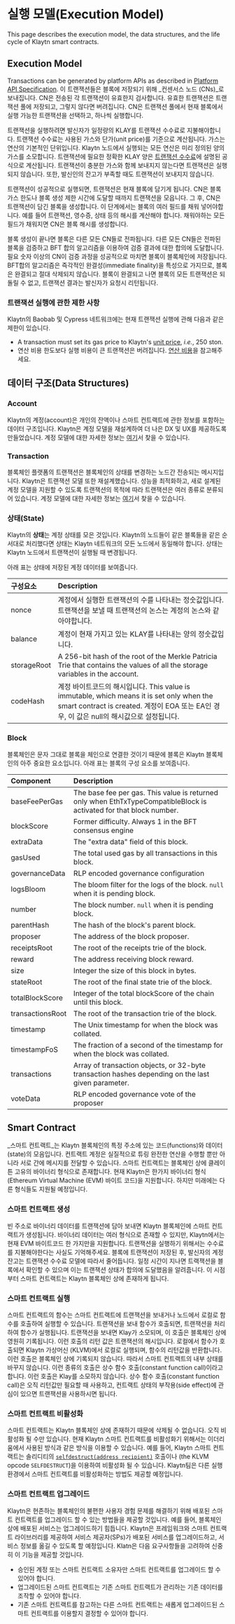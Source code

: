 # 실행 모델(Execution Model)<a id="execution-model"></a>

This page describes the execution model, the data structures, and the life cycle of Klaytn smart contracts.

## Execution Model <a id="execution-model"></a>

Transactions can be generated by platform APIs as described in [Platform API Specification](../../../dapp/json-rpc/api-references/README.md). 이 트랜잭션들은 블록에 저장되기 위해 _컨센서스 노드 \(CNs\)_로 보내집니다. CN은 전송된 각 트랜잭션이 유효한지 검사합니다. 유효한 트랜잭션은 트랜잭션 풀에 저장되고, 그렇지 않다면 버려집니다. CN은 트랜잭션 풀에서 현재 블록에서 실행 가능한 트랜잭션을 선택하고, 하나씩 실행합니다.

트랜잭션을 실행하려면 발신자가 일정량의 KLAY를 트랜잭션 수수료로 지불해야합니다. 트랜잭션 수수료는 사용된 가스와 단가(unit price)를 기준으로 계산됩니다. 가스는 연산의 기본적인 단위입니다. Klaytn 노드에서 실행되는 모든 연산은 미리 정의된 양의 가스를 소모합니다. 트랜잭션에 필요한 정확한 KLAY 양은 [트랜잭션 수수료](../transaction-fees/transaction-fees.md)에 설명된 공식으로 계산됩니다. 트랜잭션이 충분한 가스와 함께 보내지지 않는다면 트랜잭션은 실행되지 않습니다. 또한, 발신인의 잔고가 부족할 때도 트랜잭션이 보내지지 않습니다.

트랜잭션이 성공적으로 실행되면, 트랜잭션은 현재 블록에 담기게 됩니다. CN은 블록 가스 한도나 블록 생성 제한 시간에 도달할 때까지 트랜잭션을 모읍니다. 그 후, CN은 트랜잭션이 담긴 블록을 생성합니다. 이 단계에서는 블록의 여러 필드를 채워 넣어야합니다. 예를 들어 트랜잭션, 영수증, 상태 등의 해시를 계산해야 합니다. 채워야하는 모든 필드가 채워지면 CN은 블록 해시를 생성합니다.

블록 생성이 끝나면 블록은 다른 모든 CN들로 전파됩니다. 다른 모든 CN들은 전파된 블록을 검증하고 BFT 합의 알고리즘을 이용하여 검증 결과에 대한 합의에 도달합니다. 필요 숫자 이상의 CN이 검증 과정을 성공적으로 마치면 블록이 블록체인에 저장됩니다. BFT합의 알고리즘은 즉각적인 완결성(immediate finality)을 특성으로 가지므로, 블록은 완결되고 절대 삭제되지 않습니다. 블록이 완결되고 나면 블록의 모든 트랜잭션은 되돌릴 수 없고, 트랜잭션 결과는 발신자가 요청시 리턴됩니다.

### 트랜잭션 실행에 관한 제한 사항 <a id="restrictions-on-transaction-execution"></a>

Klaytn의 Baobab 및 Cypress 네트워크에는 현재 트랜잭션 실행에 관해 다음과 같은 제한이 있습니다.

* A transaction must set its gas price to Klaytn's [unit price](../klaytn-native-coin-klay.md/#units-of-klay), _i.e._, 250 ston.
* 연산 비용 한도보다 실행 비용이 큰 트랜잭션은 버려집니다. [연산 비용](computation-cost/computation-cost.md)을 참고해주세요.

## 데이터 구조(Data Structures)<a id="data-structures"></a>

### Account <a id="account"></a>

Klaytn의 계정(account)은 개인의 잔액이나 스마트 컨트랙트에 관한 정보를 포함하는 데이터 구조입니다. Klaytn은 계정 모델을 재설계하여 더 나은 DX 및 UX를 제공하도록 만들었습니다. 계정 모델에 대한 자세한 정보는 [여기](../accounts.md)서 찾을 수 있습니다.

### Transaction <a id="transaction"></a>

블록체인 플랫폼의 트랜잭션은 블록체인의 상태를 변경하는 노드간 전송되는 메시지입니다. Klaytn은 트랜잭션 모델 또한 재설계했습니다. 성능을 최적화하고, 새로 설계된 계정 모델을 지원할 수 있도록 트랜잭션의 목적에 따라 트랜잭션은 여러 종류로 분류되어 있습니다. 계정 모델에 대한 자세한 정보는 [여기](../transactions/)서 찾을 수 있습니다.

### 상태(State)<a id="state"></a>

Klaytn의 **상태**는 계정 상태를 모은 것입니다. Klaytn의 노드들이 같은 블록들을 같은 순서대로 처리했다면 상태는 Klaytn 네트워크의 모든 노드에서 동일해야 합니다. 상태는 Klaytn 노드에서 트랜잭션이 실행될 때 변경됩니다.

아래 표는 상태에 저장된 계정 데이터를 보여줍니다.

| 구성요소        | Description                                                                                                                                           |
|:----------- |:----------------------------------------------------------------------------------------------------------------------------------------------------- |
| nonce       | 계정에서 실행한 트랜잭션의 수를 나타내는 정숫값입니다. 트랜잭션을 보낼 때 트랜잭션의 논스는 계정의 논스와 같아야합니다.                                                                                   |
| balance     | 계정이 현재 가지고 있는 KLAY를 나타내는 양의 정숫값입니다.                                                                                                                   |
| storageRoot | A 256-bit hash of the root of the Merkle Patricia Trie that contains the values of all the storage variables in the account.                          |
| codeHash    | 계정 바이트코드의 해시입니다.  This value is immutable, which means it is set only when the smart contract is created.  계정이 EOA 또는 EA인 경우, 이 값은 null의 해시값으로 설정됩니다. |

### Block <a id="block"></a>

블록체인은 문자 그대로 블록을 체인으로 연결한 것이기 때문에 블록은 Klaytn 블록체인의 아주 중요한 요소입니다. 아래 표는 블록의 구성 요소를 보여줍니다.

| Component        | Description                                                                                                         |
|:---------------- |:------------------------------------------------------------------------------------------------------------------- |
| baseFeePerGas    | The base fee per gas. This value is returned only when EthTxTypeCompatibleBlock is activated for that block number. |
| blockScore       | Former difficulty. Always 1 in the BFT consensus engine                                                             |
| extraData        | The "extra data" field of this block.                                                                               |
| gasUsed          | The total used gas by all transactions in this block.                                                               |
| governanceData   | RLP encoded governance configuration                                                                                |
| logsBloom        | The bloom filter for the logs of the block. `null` when it is pending block.                                        |
| number           | The block number. `null` when it is pending block.                                                                  |
| parentHash       | The hash of the block's parent block.                                                                               |
| proposer         | The address of the block proposer.                                                                                  |
| receiptsRoot     | The root of the receipts trie of the block.                                                                         |
| reward           | The address receiving block reward.                                                                                 |
| size             | Integer the size of this block in bytes.                                                                            |
| stateRoot        | The root of the final state trie of the block.                                                                      |
| totalBlockScore  | Integer of the total blockScore of the chain until this block.                                                      |
| transactionsRoot | The root of the transaction trie of the block.                                                                      |
| timestamp        | The Unix timestamp for when the block was collated.                                                                 |
| timestampFoS     | The fraction of a second of the timestamp for when the block was collated.                                          |
| transactions     | Array of transaction objects, or 32-byte transaction hashes depending on the last given parameter.                  |
| voteData         | RLP encoded governance vote of the proposer                                                                         |

## Smart Contract <a id="smart-contract"></a>

_스마트 컨트랙트_는 Klaytn 블록체인의 특정 주소에 있는 코드\(functions\)와 데이터 \(state\)의 모음입니다. 컨트랙트 계정은 실질적으로 튜링 완전한 연산을 수행할 뿐만 아니라 서로 간에 메시지를 전달할 수 있습니다. 스마트 컨트랙트는 블록체인 상에 클레이튼 고유의 바이너리 형식으로 존재합니다. 현재 Klaytn은 한가지 바이너리 형식(Ethereum Virtual Machine \(EVM\) 바이트 코드)을 지원합니다. 하지만 미래에는 다른 형식들도 지원될 예정입니다.

### 스마트 컨트랙트 생성 <a id="creating-smart-contracts"></a>

빈 주소로 바이너리 데이터를 트랜잭션에 담아 보내면 Klaytn 블록체인에 스마트 컨트랙트가 생성됩니다. 바이너리 데이터는 여러 형식으로 존재할 수 있지만, Klaytn에서는 현재 EVM 바이트코드 한 가지만을 지원합니다. 트랜잭션을 실행하기 위해서는 수수료를 지불해야한다는 사실도 기억해주세요. 블록에 트랜잭션이 저장된 후, 발신자의 계정 잔고는 트랜잭션 수수료 모델에 따라서 줄어듭니다. 일정 시간이 지나면 트랙잭션을 블록에서 확인할 수 있으며 이는 트랜잭션 상태가 합의에 도달했음을 알려줍니다. 이 시점부터 스마트 컨트랙트는 Klaytn 블록체인 상에 존재하게 됩니다.

### 스마트 컨트랙트 실행 <a id="executing-smart-contracts"></a>

스마트 컨트랙트의 함수는 스마트 컨트랙트에 트랜잭션을 보내거나 노드에서 로컬로 함수를 호출하여 실행할 수 있습니다. 트랜잭션을 보내 함수가 호출되면, 트랜잭션을 처리하여 함수가 실행됩니다. 트랜잭션을 보내면 Klay가 소모되며, 이 호출은 블록체인 상에 영원히 기록됩니다. 이런 호출의 리턴 값은 트랜잭션의 해시입니다. 로컬에서 함수가 호출되면 Klaytn 가상머신 \(KLVM\)에서 로컬로 실행되며, 함수의 리턴값을 반환합니다. 이런 호출은 블록체인 상에 기록되지 않습니다. 따라서 스마트 컨트랙트의 내부 상태를 바꾸지 않습니다. 이런 종류의 호출은 상수 함수 호출(constant function call)이라고 합니다. 이런 호출은 Klay를 소모하지 않습니다. 상수 함수 호출(constant function call)은 오직 리턴값만 필요할 때 사용하고, 컨트랙트 상태의 부작용(side effect)에 관심이 있으면 트랜잭션을 사용하시면 됩니다.

### 스마트 컨트랙트 비활성화 <a id="disabling-smart-contracts"></a>

스마트 컨트랙트는 Klaytn 블록체인 상에 존재하기 때문에 삭제될 수 없습니다. 오직 비활성화 될 수만 있습니다. 현재 Klaytn 스마트 컨트랙트를 비활성화기 위해서는 이더리움에서 사용된 방식과 같은 방식을 이용할 수 있습니다. 예를 들어, Klaytn 스마트 컨트랙트는 솔리디티의 [`selfdestruct(address recipient)`](https://solidity.readthedocs.io/en/v0.5.6/introduction-to-smart-contracts.html#self-destruct) 호출이나 \(the KLVM opcode `SELFDESTRUCT`\)을 이용하여 비활성화 될 수 있습니다. Klaytn팀은 다른 실행 환경에서 스마트 컨트랙트를 비활성화하는 방법도 제공할 예정입니다.

### 스마트 컨트랙트 업그레이드 <a id="upgrading-smart-contracts"></a>

Klaytn은 현존하는 블록체인의 불편한 사용자 경험 문제를 해결하기 위해 배포된 스마트 컨트랙트를 업그레이드 할 수 있는 방법들을 제공할 것입니다. 예를 들어, 블록체인 상에 배포된 서비스는 업그레이드하기 힘듭니다. Klaytn은 프레임워크와 스마트 컨트랙트 라이브러리를 제공하여 서비스 제공자\(SPs\)가 배포된 서비스를 업그레이드하고, 서비스 정보를 옮길 수 있도록 할 예정입니다. Klatn은 다음 요구사항들을 고려하여 신중히 이 기능을 제공할 것입니다.

* 승인된 계정 또는 스마트 컨트랙트 소유자만 스마트 컨트랙트를 업그레이드 할 수 있어야 합니다.
* 업그레이드된 스마트 컨트랙트는 기존 스마트 컨트랙트가 관리하는 기존 데이터를 조작할 수 있어야 합니다.
* 기존 스마트 컨트랙트를 참고하는 다른 스마트 컨트랙트는 새롭게 업그레이드된 스마트 컨트랙트를 이용할지 결정할 수 있어야 합니다.

